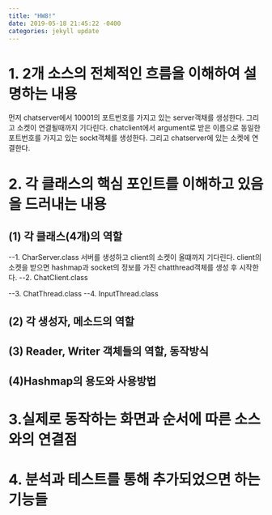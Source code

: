 ```yaml
---
title: "HW8!"
date: 2019-05-18 21:45:22 -0400
categories: jekyll update
---
```

# 1. 2개 소스의 전체적인 흐름을 이해하여 설명하는 내용
  먼저 chatserver에서 10001의 포트번호를 가지고 있는 server객채를 생성한다. 
  그리고 소켓이 연결될때까지 기다린다.
  chatclient에서 argument로 받은 이름으로 동일한 포트번호를 가지고 있는 sockt객체를 생성한다.
  그리고 chatserver에 있는 소켓에 연결한다.
# 2. 각 클래스의 핵심 포인트를 이해하고 있음을 드러내는 내용
## (1) 각 클래스(4개)의 역할
 --1. CharServer.class
 서버를 생성하고 client의 소켓이 올떄까지 기다린다.
 client의 소켓을 받으면 
 hashmap과 socket의 정보를 가진 chatthread객체를 생성 후 시작한다.
 --2. ChatClient.class
 
 --3. ChatThread.class
 --4. InputThread.class
## (2) 각 생성자, 메소드의 역할
## (3) Reader, Writer 객체들의 역할, 동작방식
## (4)Hashmap의 용도와 사용방법
# 3.실제로 동작하는 화면과 순서에 따른 소스와의 연결점
# 4. 분석과 테스트를 통해 추가되었으면 하는 기능들
